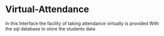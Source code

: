 # Virtual-Attendance
In this Interface the facility of taking attendance virtually is provided With the sql database to store the students data
